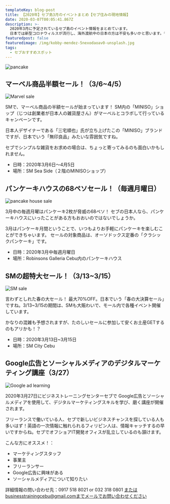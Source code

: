 ```yaml
---
templateKey: blog-post
title: 【2020年】セブ島3月のイベントまとめ【セブ住みの現地情報】
date: 2020-03-07T00:05:41.867Z
description: >-
  2020年3月に予定されているセブ島のイベント情報をまとめています。
  日本では新型コロナウィルスが流行し、海外渡航中の日本の方は不安も多いかと思います。予防、感染症対策には十分注意したうえで、 セブ観光を楽しみましょう！
featuredpost: false
featuredimage: /img/kobby-mendez-5nexodaoav0-unsplash.jpg
tags:
  - セブおすすめスポット
---
```

![pancake](/img/kobby-mendez-5nexodaoav0-unsplash.jpg)





## マーベル商品半額セール！（3/6~4/5）

![Marvel sale](/img/スクリーンショット-2020-03-07-8.34.33.png)

SMで、マーベル商品の半額セールが始まっています！
SM内の「MINISO」ショップ（じつは創業者が日本人の雑貨屋さん）がマーベルとコラボして行っているキャンペーンです。

日本人デザイナーである「三宅順也」氏が立ち上げたこの「MINISO」ブランドですが、日本でいう「無印良品」みたいな雰囲気ですね。

セブでシンプルな雑貨をお求めの場合は、ちょっと寄ってみるのも面白いかもしれません。

* 日時：2020年3月6日〜4月5日
* 場所：SM Sea Side（２階のMINISOショップ）



## パンケーキハウスの68ペソセール！（毎週月曜日）

![pancake house sale](/img/スクリーンショット-2020-03-07-8.37.05.png)

3月中の毎週月曜はパンケーキ2枚が脅威の68ペソ！
セブの日本人なら、パンケーキハウスにいったことがある方もおおいのではないでしょうか。

3月はパンケーキ月間ということで、いつもよりお手軽にパンケーキを楽しむことができちゃいます。
セールの対象商品は、オーソドックス定番の「クラシックパンケーキ」です。

* 日時：2020年3月中毎週月曜日
* 場所：Robinsons Galleria Cebu内のパンケーキハウス



## SMの超特大セール！（3/13~3/15）

![SM sale](/img/スクリーンショット-2020-03-07-8.44.00.png)

言わずとしれた春の大セール！
最大70%OFF。日本でいう「春の大決算セール」ですね。3/13~3/15の期間は、SMも大賑わいで、モール内で各種イベント開催しています。


かなりの混雑も予想されますが、たのしいセールに参加して安くお土産GETするのもアリかも！？

* 日時：2020年3月13日~3月15日
* 場所：SM City Cebu



## Google広告とソーシャルメディアのデジタルマーケティング講座（3/27）

![Google ad learning](/img/スクリーンショット-2020-03-07-9.04.11.png)

2020年3月27日にビジネストレーニングセンターセブで
Google広告とソーシャルメディアを使用して、デジタルマーケティングスキルを学び、磨く講座が開催されます。

フリーランスで働いている人、セブで新しいビジネスチャンスを探している人も多いはず！英語の一次情報に触れられるフィリピン人は、情報キャッチするの早いですからね。セブでオフショアIT開発オフィスが乱立しているのも頷けます。

こんな方にオススメ！：

* マーケティングスタッフ
* 事業主
* フリーランサー
* Google広告に興味がある
* ソーシャルメディアについて知りたい

詳細情報の問い合わせ先：0917 518 8021 or 032 318 0801
またはbusinesstrainingcebu@gmail.comまでメールでお問い合わせください
